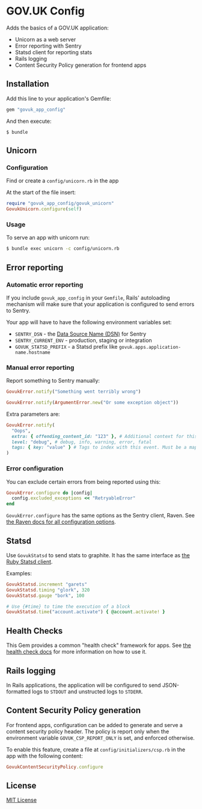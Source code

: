 # GOV.UK Config

Adds the basics of a GOV.UK application:

- Unicorn as a web server
- Error reporting with Sentry
- Statsd client for reporting stats
- Rails logging
- Content Security Policy generation for frontend apps

## Installation

Add this line to your application's Gemfile:

```ruby
gem "govuk_app_config"
```

And then execute:

    $ bundle


## Unicorn

### Configuration

Find or create a `config/unicorn.rb` in the app

At the start of the file insert:

```rb
require "govuk_app_config/govuk_unicorn"
GovukUnicorn.configure(self)
```

### Usage

To serve an app with unicorn run:

```sh
$ bundle exec unicorn -c config/unicorn.rb
```

## Error reporting

### Automatic error reporting

If you include `govuk_app_config` in your `Gemfile`, Rails' autoloading mechanism will make sure that your application is configured to send errors to Sentry.

Your app will have to have the following environment variables set:

- `SENTRY_DSN` - the [Data Source Name (DSN)][dsn] for Sentry
- `SENTRY_CURRENT_ENV` - production, staging or integration
- `GOVUK_STATSD_PREFIX` - a Statsd prefix like `govuk.apps.application-name.hostname`

[dsn]: https://docs.sentry.io/quickstart/#about-the-dsn

### Manual error reporting

Report something to Sentry manually:

```rb
GovukError.notify("Something went terribly wrong")
```

```rb
GovukError.notify(ArgumentError.new("Or some exception object"))
```

Extra parameters are:

```rb
GovukError.notify(
  "Oops",
  extra: { offending_content_id: "123" }, # Additional context for this event. Must be a hash. Children can be any native JSON type.
  level: "debug", # debug, info, warning, error, fatal
  tags: { key: "value" } # Tags to index with this event. Must be a mapping of strings.
)
```

### Error configuration

You can exclude certain errors from being reported using this:

```ruby
GovukError.configure do |config|
  config.excluded_exceptions << "RetryableError"
end
```

`GovukError.configure` has the same options as the Sentry client, Raven. See [the Raven docs for all configuration options](https://docs.sentry.io/clients/ruby/config).

## Statsd

Use `GovukStatsd` to send stats to graphite. It has the same interface as [the Ruby Statsd client](https://github.com/reinh/statsd).

Examples:

```ruby
GovukStatsd.increment "garets"
GovukStatsd.timing "glork", 320
GovukStatsd.gauge "bork", 100

# Use {#time} to time the execution of a block
GovukStatsd.time("account.activate") { @account.activate! }
```

## Health Checks

This Gem provides a common "health check" framework for apps. See [the health
check docs](docs/healthchecks.md) for more information on how to use it.

## Rails logging

In Rails applications, the application will be configured to send JSON-formatted
logs to `STDOUT` and unstructed logs to `STDERR`.

## Content Security Policy generation

For frontend apps, configuration can be added to generate and serve a
content security policy header. The policy is report only when the
environment variable `GOVUK_CSP_REPORT_ONLY` is set, and enforced otherwise.

To enable this feature, create a file at `config/initializers/csp.rb` in the
app with the following content:

```ruby
GovukContentSecurityPolicy.configure
```

## License

[MIT License](LICENSE.md)
